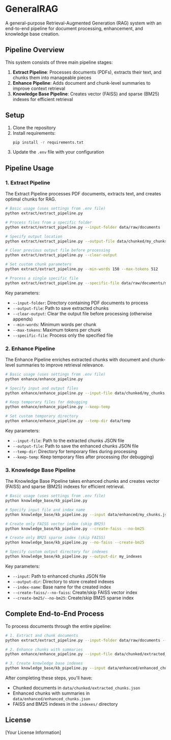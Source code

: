 # GeneralRAG

A general-purpose Retrieval-Augmented Generation (RAG) system with an end-to-end pipeline for document processing, enhancement, and knowledge base creation.

## Pipeline Overview

This system consists of three main pipeline stages:

1. **Extract Pipeline**: Processes documents (PDFs), extracts their text, and chunks them into manageable pieces
2. **Enhance Pipeline**: Adds document and chunk-level summaries to improve context retrieval
3. **Knowledge Base Pipeline**: Creates vector (FAISS) and sparse (BM25) indexes for efficient retrieval

## Setup

1. Clone the repository
2. Install requirements:
   ```bash
   pip install -r requirements.txt
   ```
3. Update the `.env` file with your configuration

## Pipeline Usage

### 1. Extract Pipeline

The Extract Pipeline processes PDF documents, extracts text, and creates optimal chunks for RAG.

```bash
# Basic usage (uses settings from .env file)
python extract/extract_pipeline.py

# Process files from a specific folder
python extract/extract_pipeline.py --input-folder data/raw/documents

# Specify output location
python extract/extract_pipeline.py --output-file data/chunked/my_chunks.json

# Clear previous output file before processing
python extract/extract_pipeline.py --clear-output

# Set custom chunk parameters
python extract/extract_pipeline.py --min-words 150 --max-tokens 512

# Process a single specific file
python extract/extract_pipeline.py --specific-file data/raw/documents/my_doc.pdf
```

Key parameters:
- `--input-folder`: Directory containing PDF documents to process
- `--output-file`: Path to save extracted chunks
- `--clear-output`: Clear the output file before processing (otherwise appends)
- `--min-words`: Minimum words per chunk
- `--max-tokens`: Maximum tokens per chunk
- `--specific-file`: Process only the specified file

### 2. Enhance Pipeline

The Enhance Pipeline enriches extracted chunks with document and chunk-level summaries to improve retrieval relevance.

```bash
# Basic usage (uses settings from .env file)
python enhance/enhance_pipeline.py

# Specify input and output files
python enhance/enhance_pipeline.py --input-file data/chunked/my_chunks.json --output-file data/enhanced/enhanced_chunks.json

# Keep temporary files for debugging
python enhance/enhance_pipeline.py --keep-temp

# Set custom temporary directory
python enhance/enhance_pipeline.py --temp-dir data/temp
```

Key parameters:
- `--input-file`: Path to the extracted chunks JSON file
- `--output-file`: Path to save the enhanced chunks JSON file
- `--temp-dir`: Directory for temporary files during processing
- `--keep-temp`: Keep temporary files after processing (for debugging)

### 3. Knowledge Base Pipeline

The Knowledge Base Pipeline takes enhanced chunks and creates vector (FAISS) and sparse (BM25) indexes for efficient retrieval.

```bash
# Basic usage (uses settings from .env file)
python knowledge_base/kb_pipeline.py

# Specify input file and index name
python knowledge_base/kb_pipeline.py --input data/enhanced/my_chunks.json --index-name my_custom_index

# Create only FAISS vector index (skip BM25)
python knowledge_base/kb_pipeline.py --create-faiss --no-bm25

# Create only BM25 sparse index (skip FAISS)
python knowledge_base/kb_pipeline.py --no-faiss --create-bm25

# Specify custom output directory for indexes
python knowledge_base/kb_pipeline.py --output-dir my_indexes
```

Key parameters:
- `--input`: Path to enhanced chunks JSON file
- `--output-dir`: Directory to store created indexes
- `--index-name`: Base name for the created index
- `--create-faiss/--no-faiss`: Create/skip FAISS vector index
- `--create-bm25/--no-bm25`: Create/skip BM25 sparse index

## Complete End-to-End Process

To process documents through the entire pipeline:

```bash
# 1. Extract and chunk documents
python extract/extract_pipeline.py --input-folder data/raw/documents --output-file data/chunked/extracted_chunks.json --clear-output

# 2. Enhance chunks with summaries
python enhance/enhance_pipeline.py --input-file data/chunked/extracted_chunks.json --output-file data/enhanced/enhanced_chunks.json

# 3. Create knowledge base indexes
python knowledge_base/kb_pipeline.py --input data/enhanced/enhanced_chunks.json
```

After completing these steps, you'll have:
- Chunked documents in `data/chunked/extracted_chunks.json`
- Enhanced chunks with summaries in `data/enhanced/enhanced_chunks.json`
- FAISS and BM25 indexes in the `indexes/` directory

## License

[Your License Information]